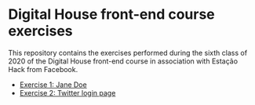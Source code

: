 # Digital House front-end course exercises

This repository contains the exercises performed during the sixth class of 2020 of the Digital House front-end course in association with Estação Hack from Facebook.

- [Exercise 1: Jane Doe]()
- [Exercise 2: Twitter login page]()